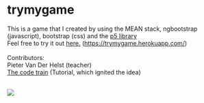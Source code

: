 # trymygame
This is a game that I created by using the MEAN stack, ngbootstrap (javascript), bootstrap (css) and 
the <a href="https://p5js.org/">p5 library<a/>
<br/>Feel free to try it out <a href="https://trymygame.herokuapp.com" target="_blank">here.<a/> (https://trymygame.herokuapp.com/)
<br/><br/>
  Contributors:<br/>
  Pieter Van Der Helst (teacher) <br/>
  <a href="https://www.youtube.com/watch?v=biN3v3ef-Y0">The code train<a/>  (Tutorial, which ignited the idea)
<br/><br/>
 
<img src="https://cdn-images-1.medium.com/max/785/1*jaSIDcOmluf97OKazeaHXg.png">

